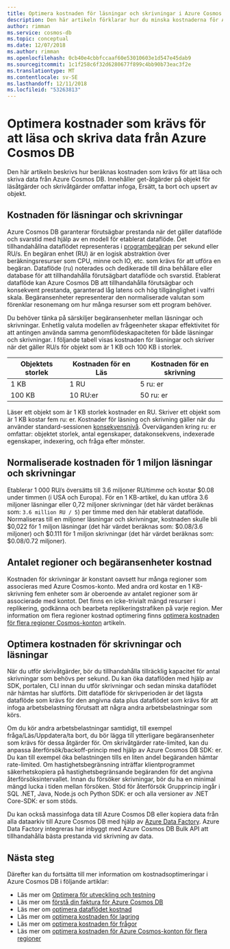 ```yaml
---
title: Optimera kostnaden för läsningar och skrivningar i Azure Cosmos DB
description: Den här artikeln förklarar hur du minska kostnaderna för Azure Cosmos DB när du utför Läs- och skrivåtgärder på data.
author: rimman
ms.service: cosmos-db
ms.topic: conceptual
ms.date: 12/07/2018
ms.author: rimman
ms.openlocfilehash: 0cb40e4cbbfccaaf60e53010603e1d547e45dab9
ms.sourcegitcommit: 1c1f258c6f32d6280677f899c4bb90b73eac3f2e
ms.translationtype: MT
ms.contentlocale: sv-SE
ms.lasthandoff: 12/11/2018
ms.locfileid: "53263813"
---
```

# <a name="optimize-the-cost-required-to-read-and-write-data-from-azure-cosmos-db"></a>Optimera kostnader som krävs för att läsa och skriva data från Azure Cosmos DB

Den här artikeln beskrivs hur beräknas kostnaden som krävs för att läsa och skriva data från Azure Cosmos DB. Innehåller get-åtgärder på objekt för läsåtgärder och skrivåtgärder omfattar infoga, Ersätt, ta bort och upsert av objekt.  

## <a name="cost-of-reads-and-writes"></a>Kostnaden för läsningar och skrivningar

Azure Cosmos DB garanterar förutsägbar prestanda när det gäller dataflöde och svarstid med hjälp av en modell för etablerat dataflöde. Det tillhandahållna dataflödet representeras i [programbegäran](request-units.md) per sekund eller RU/s. En begäran enhet (RU) är en logisk abstraktion över beräkningsresurser som CPU, minne och IO, etc. som krävs för att utföra en begäran. Dataflöde (ru) noterades och dedikerade till dina behållare eller database för att tillhandahålla förutsägbart dataflöde och svarstid. Etablerat dataflöde kan Azure Cosmos DB att tillhandahålla förutsägbar och konsekvent prestanda, garanterad låg latens och hög tillgänglighet i valfri skala. Begäransenheter representerar den normaliserade valutan som förenklar resonemang om hur många resurser som ett program behöver. 

Du behöver tänka på särskiljer begäransenheter mellan läsningar och skrivningar. Enhetlig valuta modellen av frågeenheter skapar effektivitet för att antingen använda samma genomflödeskapaciteten för både läsningar och skrivningar. I följande tabell visas kostnaden för läsningar och skriver när det gäller RU/s för objekt som är 1 KB och 100 KB i storlek.

|**Objektets storlek**  |**Kostnaden för en Läs** |**Kostnaden för en skrivning**|
|---------|---------|---------|
|1 KB |1 RU |5 ru: er |
|100 KB |10 RU:er |50 ru: er |

Läser ett objekt som är 1 KB storlek kostnader en RU. Skriver ett objekt som är 1 KB kostar fem ru: er. Kostnader för läsning och skrivning gäller när du använder standard-sessionen [konsekvensnivå](consistency-levels.md).  Överväganden kring ru: er omfattar: objektet storlek, antal egenskaper, datakonsekvens, indexerade egenskaper, indexering, och fråga efter mönster.

## <a name="normalized-cost-for-1-million-reads-and-writes"></a>Normaliserade kostnaden för 1 miljon läsningar och skrivningar

Etablerar 1 000 RU/s översätts till 3.6 miljoner RU/timme och kostar $0.08 under timmen (i USA och Europa). För en 1 KB-artikel, du kan utföra 3.6 miljoner läsningar eller 0,72 miljoner skrivningar (det här värdet beräknas som: `3.6 million RU / 5`) per timme med den här etablerat dataflöde. Normaliseras till en miljoner läsningar och skrivningar, kostnaden skulle bli $0,022 för 1 miljon läsningar (det här värdet beräknas som: $0.08/3.6 miljoner) och $0.111 för 1 miljon skrivningar (det här värdet beräknas som: $0.08/0.72 miljoner).

## <a name="number-of-regions-and-the-request-units-cost"></a>Antalet regioner och begäransenheter kostnad

Kostnaden för skrivningar är konstant oavsett hur många regioner som associeras med Azure Cosmos-konto. Med andra ord kostar en 1 KB-skrivning fem enheter som är oberoende av antalet regioner som är associerade med kontot. Det finns en icke-trivialt mängd resurser i replikering, godkänna och bearbeta replikeringstrafiken på varje region. Mer information om flera regioner kostnad optimering finns [optimera kostnaden för flera regioner Cosmos-konton](optimize-cost-regions.md) artikeln.

## <a name="optimize-the-cost-of-writes-and-reads"></a>Optimera kostnaden för skrivningar och läsningar

När du utför skrivåtgärder, bör du tillhandahålla tillräcklig kapacitet för antal skrivningar som behövs per sekund. Du kan öka dataflöden med hjälp av SDK, portalen, CLI innan du utför skrivningar och sedan minska dataflödet när hämtas har slutförts. Ditt dataflöde för skrivperioden är det lägsta dataflöde som krävs för den angivna data plus dataflödet som krävs för att infoga arbetsbelastning förutsatt att några andra arbetsbelastningar som körs. 

Om du kör andra arbetsbelastningar samtidigt, till exempel fråga/Läs/Uppdatera/ta bort, du bör lägga till ytterligare begäransenheter som krävs för dessa åtgärder för. Om skrivåtgärder rate-limited, kan du anpassa återförsök/backoff-princip med hjälp av Azure Cosmos DB SDK: er. Du kan till exempel öka belastningen tills en liten andel begäranden hämtar rate-limited. Om hastighetsbegränsning inträffar klientprogrammet säkerhetskopiera på hastighetsbegränsande begäranden för det angivna återförsöksintervallet. Innan du försöker skrivningar, bör du ha en minimal mängd lucka i tiden mellan försöken. Stöd för återförsök Grupprincip ingår i SQL .NET, Java, Node.js och Python SDK: er och alla versioner av .NET Core-SDK: er som stöds. 

Du kan också massinfoga data till Azure Cosmos DB eller kopiera data från alla dataarkiv till Azure Cosmos DB med hjälp av [Azure Data Factory](../data-factory/connector-azure-cosmos-db.md). Azure Data Factory integreras har inbyggt med Azure Cosmos DB Bulk API att tillhandahålla bästa prestanda vid skrivning av data.

## <a name="next-steps"></a>Nästa steg

Därefter kan du fortsätta till mer information om kostnadsoptimeringar i Azure Cosmos DB i följande artiklar:

* Läs mer om [Optimera för utveckling och testning](optimize-dev-test.md)
* Läs mer om [förstå din faktura för Azure Cosmos DB](understand-your-bill.md)
* Läs mer om [optimera dataflödet kostnad](optimize-cost-throughput.md)
* Läs mer om [optimera kostnaden för lagring](optimize-cost-storage.md)
* Läs mer om [optimera kostnaden för frågor](optimize-cost-queries.md)
* Läs mer om [optimera kostnaden för Azure Cosmos-konton för flera regioner](optimize-cost-regions.md)
